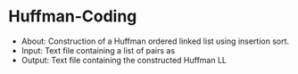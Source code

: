 # Huffman-Coding

<ul>
  <li> About: Construction of a Huffman ordered linked list using insertion sort. </li>
  <li> Input: Text file containing a list of pairs as <char prob> </li>
  <li> Output: Text file containing the constructed Huffman LL </li>
</ul>
  
